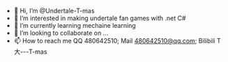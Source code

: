 - 👋 Hi, I’m @Undertale-T-mas
- 👀 I’m interested in making undertale fan games with .net C#
- 🌱 I’m currently learning mechaine learning
- 💞️ I’m looking to collaborate on ...
- 📫 How to reach me QQ 480642510; Mail 480642510@qq.com; Bilibili T大---T-mas

<!---
Undertale-T-mas/Undertale-T-mas is a ✨ special ✨ repository because its `README.md` (this file) appears on your GitHub profile.
You can click the Preview link to take a look at your changes.
--->
